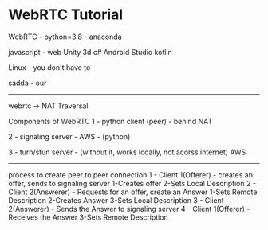 # WebRTC Tutorial

WebRTC - python=3.8 - anaconda

javascript - web
Unity 3d c#
Android Studio kotlin

Linux - you don't have to


sadda - our

----------------------------------------------
webrtc -> NAT Traversal

Components of WebRTC
1 - python client (peer) - behind NAT

2 - signaling server - AWS - (python)

3 - turn/stun server - (without it, works locally, not acorss internet) AWS

------------------------------------
process to create peer to peer connection
1 - Client 1(Offerer) - creates an offer, sends to signaling server
	1-Creates offer
	2-Sets Local Description
2 - Client 2(Answerer) - Requests for an offer, create an Answer
	1-Sets Remote Description
	2-Creates Answer
	3-Sets Local Description
3 - Client 2(Answerer) - Sends the Answer to signaling server
4 - Client 1(Offerer) - Receives the Answer
	3-Sets Remote Description





